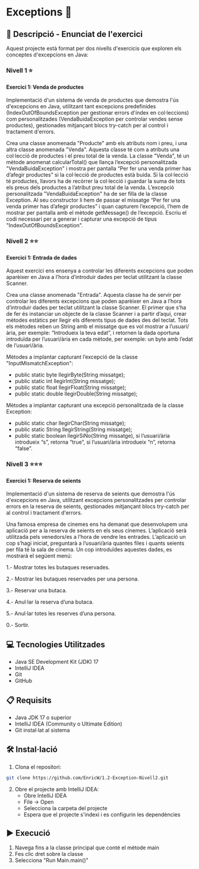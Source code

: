 # Exceptions 🎯

## 📄 Descripció - Enunciat de l'exercici

Aquest projecte està format per dos nivells d'exercicis que exploren els conceptes d'excepcions en Java:

### Nivell 1 ⭐
#### Exercici 1: Venda de productes
Implementació d'un sistema de venda de productes que demostra l'ús d'excepcions en Java, utilitzant tant excepcions predefinides (IndexOutOfBoundsException per gestionar errors d'índex en col·leccions) com personalitzades (VendaBuidaException per controlar vendes sense productes), gestionades mitjançant blocs try-catch per al control i tractament d'errors.

Crea una classe anomenada "Producte" amb els atributs nom i preu, i una altra classe anomenada "Venda". Aquesta classe té com a atributs una col·lecció de productes i el preu total de la venda. La classe "Venda", té un mètode anomenat calcularTotal() que llança l’excepció personalitzada "VendaBuidaException" i mostra per pantalla “Per fer una venda primer has d’afegir productes” si la col·lecció de productes està buida. Si la col·lecció té productes, llavors ha de recórrer la col·lecció i guardar la suma de tots els preus dels productes a l’atribut preu total de la venda. L’excepció personalitzada "VendaBuidaException" ha de ser filla de la classe Exception. Al seu constructor li hem de passar el missatge  “Per fer una venda primer has d’afegir productes” i quan capturem l’excepció, l’hem de mostrar per pantalla amb el mètode getMessage() de l’excepció. Escriu el codi necessari per a generar i capturar una excepció de tipus "IndexOutOfBoundsException".

### Nivell 2 ⭐⭐
#### Exercici 1: Entrada de dades
Aquest exercici ens ensenya a controlar les diferents excepcions que poden aparèixer en Java a l’hora d’introduir dades per teclat utilitzant la classe Scanner.

Crea una classe anomenada "Entrada". Aquesta classe ha de servir per controlar les diferents excepcions que poden aparèixer en Java a l’hora d’introduir dades per teclat utilitzant la classe Scanner. El primer que s’ha de fer és instanciar un objecte de la classe Scanner i a partir d’aquí, crear mètodes estàtics per llegir els diferents tipus de dades des del teclat. Tots els mètodes reben un String amb el missatge que es vol mostrar a l’usuari/ària, per exemple: “Introdueix la teva edat”, i retornen la dada oportuna introduïda per l’usuari/ària en cada mètode, per exemple: un byte amb l’edat de l’usuari/ària.

Mètodes a implantar capturant l’excepció de la classe "InputMismatchException":

- public static byte llegirByte(String missatge);
- public static int llegirInt(String missatge);
- public static float llegirFloat(String missatge);
- public static double llegirDouble(String missatge);

Mètodes a implantar capturant una excepció personalitzada de la classe Exception:

- public static char llegirChar(String missatge);
- public static String llegirString(String missatge);
- public static boolean llegirSiNo(String missatge), si l’usuari/ària introdueix “s”, retorna “true”, si l’usuari/ària introdueix “n”, retorna “false”.

### Nivell 3 ⭐⭐⭐
#### Exercici 1: Reserva de seients

Implementació d'un sistema de reserva de seients que demostra l'ús d'excepcions en Java, utilitzant excepcions personalitzades per controlar errors en la reserva de seients, gestionades mitjançant blocs try-catch per al control i tractament d'errors.

Una famosa empresa de cinemes ens ha demanat que desenvolupem una aplicació per a la reserva de seients en els seus cinemes. L’aplicació serà utilitzada pels venedors/es a l’hora de vendre les entrades. L’aplicació un cop s’hagi iniciat, preguntarà a l’usuari/ària quantes files i quants seients per fila té la sala de cinema. Un cop introduïdes aquestes dades, es mostrarà el següent menú:

1.- Mostrar totes les butaques reservades.

2.- Mostrar les butaques reservades per una persona.

3.- Reservar una butaca.

4.- Anul·lar la reserva d’una butaca.

5.- Anul·lar totes les reserves d’una persona.

0.- Sortir.

## 💻 Tecnologies Utilitzades

- Java SE Development Kit (JDK) 17
- IntelliJ IDEA
- Git
- GitHub

## 📋 Requisits

- Java JDK 17 o superior
- IntelliJ IDEA (Community o Ultimate Edition)
- Git instal·lat al sistema

## 🛠️ Instal·lació

1. Clona el repositori:
```bash
git clone https://github.com/EnricW/1.2-Exception-Nivell2.git
```

2. Obre el projecte amb IntelliJ IDEA:
   - Obre IntelliJ IDEA
   - File -> Open
   - Selecciona la carpeta del projecte
   - Espera que el projecte s'indexi i es configurin les dependències

## ▶️ Execució

1. Navega fins a la classe principal que conté el mètode main
2. Fes clic dret sobre la classe
3. Selecciona "Run Main.main()"
